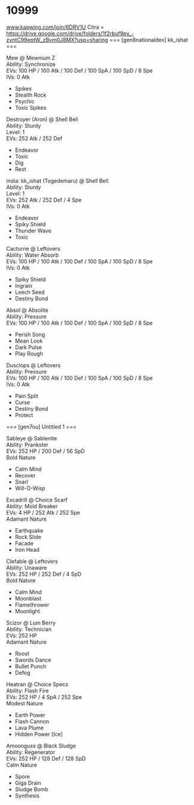 # 10999
www.kapwing.com/join/6DRV1U
Citra = https://drive.google.com/drive/folders/1f2rbuf9pv_-zvntC99eptW_zBvm0J8MX?usp=sharing
=== [gen8nationaldex] kk_ishat ===

Mew @ Mewnium Z  
Ability: Synchronize  
EVs: 100 HP / 100 Atk / 100 Def / 100 SpA / 100 SpD / 8 Spe  
IVs: 0 Atk  
- Spikes  
- Stealth Rock  
- Psychic  
- Toxic Spikes  

Destroyer (Aron) @ Shell Bell  
Ability: Sturdy  
Level: 1  
EVs: 252 Atk / 252 Def  
- Endeavor  
- Toxic  
- Dig  
- Rest  

insta: kk_ishat (Togedemaru) @ Shell Bell  
Ability: Sturdy  
Level: 1  
EVs: 252 Atk / 252 Def / 4 Spe  
IVs: 0 Atk  
- Endeavor  
- Spiky Shield  
- Thunder Wave  
- Toxic  

Cacturne @ Leftovers  
Ability: Water Absorb  
EVs: 100 HP / 100 Atk / 100 Def / 100 SpA / 100 SpD / 8 Spe  
IVs: 0 Atk  
- Spiky Shield  
- Ingrain  
- Leech Seed  
- Destiny Bond  

Absol @ Absolite  
Ability: Pressure  
EVs: 100 HP / 100 Atk / 100 Def / 100 SpA / 100 SpD / 8 Spe  
- Perish Song  
- Mean Look  
- Dark Pulse  
- Play Rough  

Dusclops @ Leftovers  
Ability: Pressure  
EVs: 100 HP / 100 Atk / 100 Def / 100 SpA / 100 SpD / 8 Spe  
IVs: 0 Atk  
- Pain Split  
- Curse  
- Destiny Bond  
- Protect  


=== [gen7ou] Untitled 1 ===

Sableye @ Sablenite  
Ability: Prankster  
EVs: 252 HP / 200 Def / 56 SpD  
Bold Nature  
- Calm Mind  
- Recover  
- Snarl  
- Will-O-Wisp  

Excadrill @ Choice Scarf  
Ability: Mold Breaker  
EVs: 4 HP / 252 Atk / 252 Spe  
Adamant Nature  
- Earthquake  
- Rock Slide  
- Facade  
- Iron Head  

Clefable @ Leftovers  
Ability: Unaware  
EVs: 252 HP / 252 Def / 4 SpD  
Bold Nature  
- Calm Mind  
- Moonblast  
- Flamethrower  
- Moonlight  

Scizor @ Lum Berry  
Ability: Technician  
EVs: 252 HP  
Adamant Nature  
- Roost  
- Swords Dance  
- Bullet Punch  
- Defog  

Heatran @ Choice Specs  
Ability: Flash Fire  
EVs: 252 HP / 4 SpA / 252 Spe  
Modest Nature  
- Earth Power  
- Flash Cannon  
- Lava Plume  
- Hidden Power [Ice]  

Amoonguss @ Black Sludge  
Ability: Regenerator  
EVs: 252 HP / 128 Def / 128 SpD  
Calm Nature  
- Spore  
- Giga Drain  
- Sludge Bomb  
- Synthesis  



